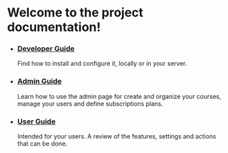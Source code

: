 # Welcome to the project documentation!

- ### [Developer Guide](guide-developer.md)

   Find how to install and configure it, locally or in your server.

- ### [Admin Guide](guide-admin.md)
   
   Learn how to use the admin page for create and organize your courses, manage your users and define subscriptions plans.

- ### [User Guide](guide-user.md)

   Intended for your users. A review of the features, settings and actions that can be done.
